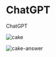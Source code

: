 # ChatGPT
ChatGPT


![cake](https://user-images.githubusercontent.com/54794815/230568499-d8f35185-1e1f-467d-917d-a67b7947fc1e.png)


![cake-answer](https://user-images.githubusercontent.com/54794815/230568515-2167b941-7f9d-4617-bfe8-e2cfd2794c2c.png)
